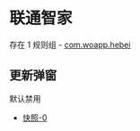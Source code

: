 # 联通智家

存在 1 规则组 - [com.woapp.hebei](/src/apps/com.woapp.hebei.ts)

## 更新弹窗

默认禁用

- [快照-0](https://i.gkd.li/import/12707746)
